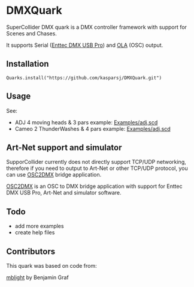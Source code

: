 # DMXQuark

SuperCollider DMX quark is a DMX controller framework with support for Scenes and Chases. 

It supports Serial ([Enttec DMX USB Pro](https://www.enttec.com/product/lighting-communication-protocols/dmx512/dmx-usb-pro/)) and [OLA](https://github.com/OpenLightingProject/ola) (OSC) output.

## Installation

`Quarks.install("https://github.com/kasparsj/DMXQuark.git")`

## Usage

See:

- ADJ 4 moving heads & 3 pars example: [Examples/adj.scd](Examples/adj.scd)
- Cameo 2 ThunderWashes & 4 pars example: [Examples/adj.scd](Examples/cameo+adj.scd)

## Art-Net support and simulator

SupporCollider currently does not directly support TCP/UDP networking, therefore if you need to output to Art-Net or other TCP/UDP protocol, you can use [OSC2DMX](https://github.com/kasparsj/OSC2DMX) bridge application.

[OSC2DMX](https://github.com/kasparsj/OSC2DMX) is an OSC to DMX bridge application with support for Enttec DMX USB Pro, Art-Net and simulator software.

## Todo
- add more examples
- create help files

## Contributors

This quark was based on code from:

[mblight](https://github.com/bennigraf/mblght) by Benjamin Graf
